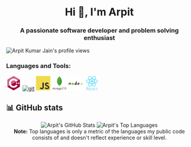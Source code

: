 <!-- Wave gif and Still Icon -->
<!-- <h1 align="center">Hi <img src="https://github.com/SAMAYV/SAMAYV/blob/main/Assets/hi.gif" width="30px">, I'm Arpit</h1> -->
<h1 align="center">Hi 👋, I'm Arpit</h1>

<h3 align="center">A passionate software developer and problem solving enthusiast</h3>
<p align="left"> <img src="https://komarev.com/ghpvc/?username=arpitkekri" alt="Arpit Kumar Jain's profile views"/> </p>

<h3 align="left">Languages and Tools:</h3>
<p align="left"> 
<a href="https://www.w3schools.com/cpp/" target="_blank"> <img src="https://raw.githubusercontent.com/devicons/devicon/master/icons/cplusplus/cplusplus-original.svg" alt="cplusplus" width="40" height="40"/></a>
<a href="https://git-scm.com/" target="_blank"> <img src="https://www.vectorlogo.zone/logos/git-scm/git-scm-icon.svg" alt="git" width="40" height="40"/></a>
<a href="https://developer.mozilla.org/en-US/docs/Web/JavaScript" target="_blank"> <img src="https://raw.githubusercontent.com/devicons/devicon/master/icons/javascript/javascript-original.svg" alt="javascript" width="40" height="40"/></a>
<a href="https://www.mongodb.com/" target="_blank"> <img src="https://raw.githubusercontent.com/devicons/devicon/master/icons/mongodb/mongodb-original-wordmark.svg" alt="mongodb" width="40" height="40"/></a> 
<a href="https://nodejs.org" target="_blank"> <img src="https://raw.githubusercontent.com/devicons/devicon/master/icons/nodejs/nodejs-original-wordmark.svg" alt="nodejs" width="40" height="40"/></a> 
<a href="https://reactjs.org/" target="_blank"> <img src="https://raw.githubusercontent.com/devicons/devicon/master/icons/react/react-original-wordmark.svg" alt="react" width="40" height="40"/></a>
</p>

<!-- GitHub stats section -->

## 📊 GitHub stats

<!-- Bassed on: https://github.com/anuraghazra/github-readme-stats -->
<!-- <p align="center">
  <img alt="Arpit's Github Stats" src="https://github-readme-stats.vercel.app/api/?username=arpitkekri&show_icons=true&count_private=true&theme=react&show_icons=true&border_color=7cebf5&border_radius=10" height="192px"/>
  <img alt="Arpit's Top Languages" src="https://github-readme-stats.vercel.app/api/top-langs/?username=arpitkekri&langs_count=8&layout=compact&theme=gotham&bg_color=1F222E&title_color=7cebf5&icon_color=2d7de4&show_icons=true&border_color=7cebf5&border_radius=10" height="192px"/>
<br/>
<b>Note:</b> Top languages is only a metric of the languages my public code consists of and doesn't reflect experience or skill level.
</p> -->

<!-- Based on readme-stats.vercel -->
<!-- DARK AND LIGHT THEME -->
<!-- <p align="left"> <img src="https://github-readme-stats.vercel.app/api?username=arpitkekri&show_icons=true&theme=gotham" alt="Arpit's GitHub Stats"/> </p> -->
<p align="center"> 
  <img src="https://github-readme-stats.vercel.app/api?username=arpitkekri&show_icons=true&border_color=7cebf5&border_radius=10" alt="Arpit's GitHub Stats" height="192px"/>
  <img src="https://github-readme-stats.vercel.app/api/top-langs?username=arpitkekri&show_icons=true&langs_count=8&layout=compact&border_color=7cebf5&border_radius=10" alt="Arpit's Top Languages" height="192px"/>
 <br/>
 <b>Note:</b> Top languages is only a metric of the languages my public code consists of and doesn't reflect experience or skill level.
</p>



<!--
**arpitkekri/arpitkekri** is a ✨ _special_ ✨ repository because its `README.md` (this file) appears on your GitHub profile.

Here are some ideas to get you started:

- 🔭 I’m currently working on ...
- 🌱 I’m currently learning ...
- 👯 I’m looking to collaborate on ...
- 🤔 I’m looking for help with ...
- 💬 Ask me about ...
- 📫 How to reach me: ...
- 😄 Pronouns: ...
- ⚡ Fun fact: ...
-->
